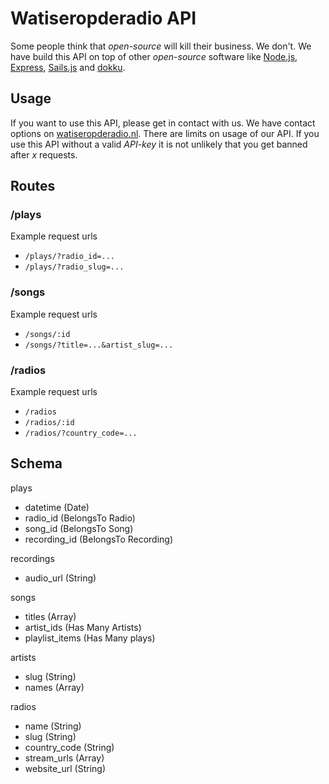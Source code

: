 # Watiseropderadio API
Some people think that *open-source* will kill their business. We don't. We have build this API on top of other *open-source* software like [Node.js](https://nodejs.org), [Express](http://expressjs.com/), [Sails.js](http://sailsjs.org/) and [dokku](http://progrium.viewdocs.io/dokku/). 

## Usage
If you want to use this API, please get in contact with us. We have contact options on [watiseropderadio.nl](http://watiseropderadio.nl). There are limits on usage of our API. If you use this API without a valid *API-key* it is not unlikely that you get banned after *x* requests.

## Routes

### /plays

Example request urls

 * `/plays/?radio_id=...`
 * `/plays/?radio_slug=...`


### /songs

Example request urls

 * `/songs/:id`
 * `/songs/?title=...&artist_slug=...`


### /radios

Example request urls

 * `/radios`
 * `/radios/:id`
 * `/radios/?country_code=...`


## Schema

plays
 - datetime (Date)
 - radio_id (BelongsTo Radio)
 - song_id (BelongsTo Song)
 - recording_id (BelongsTo Recording)

recordings
 - audio_url (String)

songs
 - titles (Array)
 - artist_ids (Has Many Artists)
 - playlist_items (Has Many plays)

artists
 - slug (String)
 - names (Array)

radios
 - name (String)
 - slug (String)
 - country_code (String)
 - stream_urls (Array)
 - website_url (String)
